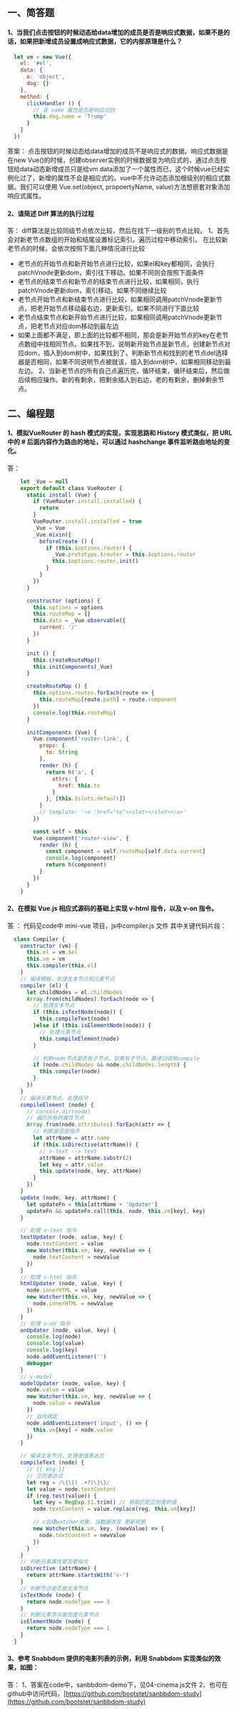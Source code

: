 ## 一、简答题
#### 1、当我们点击按钮的时候动态给data增加的成员是否是响应式数据，如果不是的话，如果把新增成员设置成响应式数据，它的内部原理是什么？
```js
  let vm = new Vue({
    el: '#el',
    data: {
      o: 'object',
      dog: {}
    },
    method: {
      clickHandler () {
        // 该 name 属性是否是响应式的
        this.dog.name = 'Trump'
      }
    }
  })

```
答案： 点击按钮的时候动态给data增加的成员不是响应式的数据。响应式数据是在new Vue()的时候，创建observer实例的时候数据变为响应式的，通过点击按钮给data动态新增成员只是给vm data添加了一个属性而已，这个时候vue已经实例化过了，新增的属性不会是相应式的。vue中不允许动态添加根级别的相应式数据。我们可以使用 Vue.set(object, propoertyName, value)方法想嵌套对象添加响应式属性。
#### 2、请简述 Diff 算法的执行过程
答： diff算法是比较同级节点依次比较，然后在找下一级别的节点比较。
  1、首先会对新老节点数组的开始和结尾设置标记索引，遍历过程中移动索引。
  在比较新老节点的时候，会依次按照下面几种情况进行比较
  + 老节点的开始节点和新开始节点进行比较，如果el和key都相同，会执行patchVnode更新dom，索引往下移动。如果不同则会按照下面条件
  + 老节点的结束节点和新节点的结束节点进行比较，如果相同，执行patchVnode更新dom，索引移动。如果不同继续比较
  + 老节点开始节点和新结束节点进行比较，如果相同调用patchVnode更新节点，把老开始节点移动最右边，更新索引。如果不同进行下面比较
  + 老节点结束节点和新开始节点进行比较，如果相同调用patchVnode更新节点，把老节点对应dom移动到最左边
  + 如果上面都不满足，即上面的比较都不相同，那会是新开始节点的key在老节点数组中找相同节点。如果找不到，说明新开始节点是新节点，创建新节点对应dom，插入到dom树中，如果找到了。判断新节点和找到的老节点del选择器是否相同，如果不同说明节点被就该，插入到dom树中，如果相同移动到最左边。
  2、当新老节点的所有自己点遍历完，循环结束，循环结束后，然后做后续相应操作。新的有剩余，把剩余插入到右边，老的有剩余，删掉剩余节点。

## 二、编程题

#### 1、模拟VueRouter 的 hash 模式的实现，实现思路和 History 模式类似，把 URL 中的 # 后面内容作为路由的地址，可以通过 hashchange 事件监听路由地址的变化。
答： 
```javascript
    let _Vue = null
    export default class VueRouter {
      static install (Vue) {
        if (VueRouter.install.installed) {
          return
        }
        VueRouter.install.installed = true
        _Vue = Vue
        _Vue.mixin({
          beforeCreate () {
            if (this.$options.router) {
              _Vue.prototype.$router = this.$options.router
              this.$options.router.init()
            }
          }
        })
      }

      constructor (options) {
        this.options = options
        this.routeMap = {}
        this.data = _Vue.observable({
          current: '/'
        })
      }

      init () {
        this.createRouteMap()
        this.initComponents(_Vue)
      }

      createRouteMap () {
        this.options.routes.forEach(route => {
          this.routeMap[route.path] = route.component
        })
        console.log(this.routeMap)
      }

      initComponents (Vue) {
        Vue.component('router-link', {
          props: {
            to: String
          },
          render (h) {
            return h('a', {
              attrs: {
                href: this.to
              }
            }, [this.$slots.default])
          }
          // template: '<a :href="to"><slot></slot></a>'
        })

        const self = this
        Vue.component('router-view', {
          render (h) {
            const component = self.routeMap[self.data.current]
            console.log(component)
            return h(component)
          }
        })
      }
    }

```

#### 2、在模拟 Vue.js 相应式源码的基础上实现 v-html 指令，以及 v-on 指令。

答 ： 代码见code中 mini-vue 项目，js中compiler.js 文件
其中关键代码片段： 
```js
  class Compiler {
    constructor (vm) {
      this.el = vm.$el
      this.vm = vm
      this.compiler(this.el)
    }
    // 编译模板，处理文本节点和元素节点
    compiler (el) {
      let childNodes = el.childNodes
      Array.from(childNodes).forEach(node => {
        // 处理文本节点
        if (this.isTextNode(node)) {
          this.compileText(node)
        }else if (this.isElementNode(node)) {
          // 处理元素节点
          this.compileElement(node)
        }

        // 判断node节点是否有子节点，如果有子节点，要递归调用compile
        if (node.childNodes && node.childNodes.length) {
          this.compiler(node)
        }
      })
    }
    // 编译元素节点，处理指令
    compileElement (node) {
      // console.dir(node)
      // 遍历所有的属性节点
      Array.from(node.attributes).forEach(attr => {
        // 判断是否是指令
        let attrName = attr.name
        if (this.isDirective(attrName)) {
          // v-text --> text
          attrName = attrName.substr(2)
          let key = attr.value
          this.update(node, key, attrName)
        }
      })
    }
    update (node, key, attrName) {
      let updateFn = this[attrName + 'Updater']
      updateFn && updateFn.call(this, node, this.vm[key], key)
    }

    // 处理 v-text 指令
    textUpdater (node, value, key) {
      node.textContent = value
      new Watcher(this.vm, key, newValue => {
        node.textContent = newValue
      })
    }
    // 处理 v-html 指令
    htmlUpdater (node, value, key) {
      node.innerHTML = value
      new Watcher(this.vm, key, newValue => {
        node.innerHTML = newValue
      })
    }
    // 处理 v-on 指令
    onUpdater (node, value, key) {
      console.log(node)
      console.log(value)
      console.log(key)
      node.addEventListener('')
      debugger
    }
    // v-model
    modelUpdater (node, value, key) {
      node.value = value
      new Watcher(this.vm, key, newValue => {
        node.value = newValue
      })
      // 双向绑定
      node.addEventListener('input', () => {
        this.vm[key] = node.value
      })
    }

    // 编译文本节点，处理差值表达式
    compileText (node) {
      // {{ msg }}
      // 正则表达式
      let reg = /\{\{( .+?)\}\}/
      let value = node.textContent
      if (reg.test(value)) { 
        let key = RegExp.$1.trim() // 获取匹配正则里的值
        node.textContent = value.replace(reg, this.vm[key])

        // c创建watcher对象，当数据改变 更新视图
        new Watcher(this.vm, key, (newValue) => {
          node.textContent = newValue
        })
      }
    }
    // 判断元素属性是否是指令
    isDirective (attrName) {
      return attrName.startsWith('v-')
    }
    // 判断节点是否是文本节点
    isTextNode (node) {
      return node.nodeType === 3
    }
    // 判断元素节点是否是元素节点
    isElementNode (node) {
      return node.nodeType === 1
    }
  }
```

#### 3、参考 Snabbdom 提供的电影列表的示例，利用 Snabbdom 实现类似的效果，如图：

答： 1、答案在code中，sanbbdom-demo下，见04-cinema.js文件
    2、也可在github中访问代码，[https://github.com/bootstet/sanbbdom-study](https://github.com/bootstet/sanbbdom-study)
 